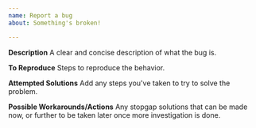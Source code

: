 ```yaml
---
name: Report a bug
about: Something's broken!

---
```


**Description**
A clear and concise description of what the bug is.

**To Reproduce**
Steps to reproduce the behavior.

**Attempted Solutions**
Add any steps you've taken to try to solve the problem.

**Possible Workarounds/Actions**
Any stopgap solutions that can be made now, or further to be taken later once more investigation is done.
